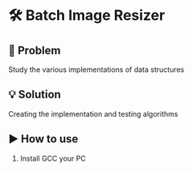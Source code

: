 # 🛠️ Batch Image Resizer

## 🔧 Problem

Study the various implementations of data structures

## 💡 Solution

Creating the implementation and testing algorithms

## ▶️ How to use

1. Install GCC your PC
